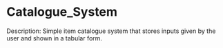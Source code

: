 # Catalogue_System

Description: Simple item catalogue system that stores inputs given by the user and shown in a tabular form.
